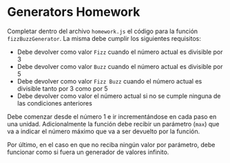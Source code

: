# Generators Homework

Completar dentro del archivo `homework.js` el código para la función `fizzBuzzGenerator`. La misma debe cumplir los siguientes requisitos:

- Debe devolver como valor `Fizz` cuando el número actual es divisible por 3
- Debe devolver como valor `Buzz` cuando el número actual es divisible por 5
- Debe devolver como valor `Fizz Buzz` cuando el número actual es divisible tanto por 3 como por 5
- Debe devolver como valor el número actual si no se cumple ninguna de las condiciones anteriores

Debe comenzar desde el número 1 e ir incrementándose en cada paso en una unidad. Adicionalmente la función debe recibir un parámetro (`max`) que va a indicar el número máximo que va a ser devuelto por la función.

Por último, en el caso en que no reciba ningún valor por parámetro, debe funcionar como si fuera un generador de valores infinito.

